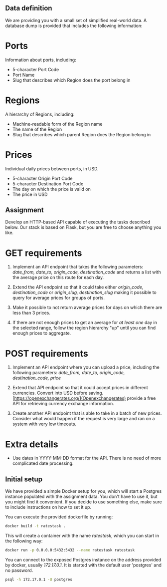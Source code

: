 Data definition
---------------------

We are providing you with a small set of simplified real-world data. A
database dump is provided that includes the following information:

Ports
=====

Information about ports, including:

* 5-character Port Code
* Port Name
* Slug that describes which Region does the port belong in

Regions
=======

A hierarchy of Regions, including:

* Machine-readable form of the Region name
* The name of the Region
* Slug that describes which parent Region does the Region belong in

Prices
======

Individual daily prices between ports, in USD. 

* 5-character Origin Port Code
* 5-character Destination Port Code
* The day on which the price is valid on
* The price in USD
 

Assignment
----------

Develop an HTTP-based API capable of executing the tasks described
below. Our stack is based on Flask, but you are free to choose
anything you like.

GET requirements
================

1. Implement an API endpoint that takes the following parameters:
   *date_from, date_to, origin_code, destination_code* and returns a
   list with the average price on this route for each day.

2. Extend the API endpoint so that it could take either *origin_code,
   destination_code* or *origin_slug, destination_slug* making it
   possible to query for average prices for groups of ports.
   
3. Make it possible to not return average prices for days on which
   there are less than 3 prices.

4. If there are not enough prices to get an average for *at least one*
   day in the selected range, follow the region hierarchy "up" until
   you can find enough prices to aggregate.
   
POST requirements
=================

1. Implement an API endpoint where you can upload a price, including
   the following parameters: *date_from, date_to, origin_code,
   destination_code, price*
   
2. Extend that API endpoint so that it could accept prices in
   different currencies. Convert into USD before
   saving. [https://openexchangerates.org/](Openexchangerates) provide
   a free API for retrieving currency exchange information.
   
3. Create another API endpoint that is able to take in a batch of new
   prices. Consider what would happen if the request is very large and
   ran on a system with very low timeouts.
   
Extra details
=============

* Use dates in YYYY-MM-DD format for the API. There is no need of more
  complicated date processing.

Initial setup
-------------

We have provided a simple Docker setup for you, which will start a
Postgres instance populated with the assignment data. You don't have
to use it, but you might find it convenient. If you decide to use
something else, make sure to include instructions on how to set it up.

You can execute the provided dockerfile by running:

```bash
docker build -t ratestask .
```

This will create a container with the name *ratestask*, which you can
start in the following way:

```bash
docker run -p 0.0.0.0:5432:5432 --name ratestask ratestask
```

You can connect to the exposed Postgres instance on the address
provided by docker, usually *172.17.0.1*. It is started with the
default user 'postgres' and no password.

```bash
psql -h 172.17.0.1 -U postgres
```
